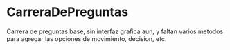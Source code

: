 # CarreraDePreguntas
Carrera de preguntas base, sin interfaz grafica aun, y faltan varios metodos para agregar las opciones de movimiento, decision, etc.
